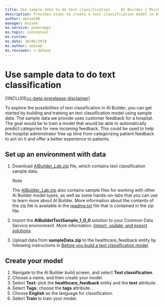 ```yaml
---
title: Use sample data to do text classification  -  AI Builder | Microsoft Docs
description: Provides steps to create a text classification model in AI Builder using sample data provided by Microsoft.
author: amina196
manager: kvivek
ms.service: powerapps
ms.topic: conceptual
ms.custom: 
ms.date: 10/06/2019
ms.author: aminab
ms.reviewer: v-dehaas
---
```


# Use sample data to do text classification

[!INCLUDE[cc-beta-prerelease-disclaimer](./includes/cc-beta-prerelease-disclaimer.md)]

To explore the possibilities of text classification in AI Builder, you can get started by building and training an text classification model using sample data. The sample data we provide uses customer feedback for a hospital. The goal would be to train a model that would be able to automatically predict categories for new incoming feedback. This could be used to help the hospital administrator free up time from categorizing patient feedback to act on it and offer a better experience to patients.

## Set up an environment with data

1. Download [AIBuilder_Lab.zip](https://go.microsoft.com/fwlink/?linkid=2103171) file, which contains text classification sample data.

    > [!NOTE]
    > The [AIBuilder_Lab.zip](https://go.microsoft.com/fwlink/?linkid=2103171) also contains sample files for working with other AI Builder model types, as well as some hands-on-labs that you can use to learn more about AI Builder. More information about the contents of the zip file is available in the [readme.txt](https://go.microsoft.com/fwlink/?linkid=2108226) file that is contained in the zip file.

2. Import the **AIBuildetTextSample_1_0_0** solution to your Common Data Service environment. More information: [Import, update, and export solutions](/powerapps/maker/common-data-service/import-update-export-solutions).
3. Upload data from **sampleData.zip** to the healthcare_feedback entity by following instructions in [Before you build a text classification model](before-you-build-text-classification-model.md).

## Create your model

1. Navigate to the AI Builder build screen, and select **Text classification**.
2. Choose a name, and then create your model.
3. Select **Text:** pick the **healthcare_feedback** entity and the **text** attribute.
4. Select **Tags:** choose the **tags** attribute.
5. Choose **English** as the language for classification.
6. Select **Train** to train your model.
